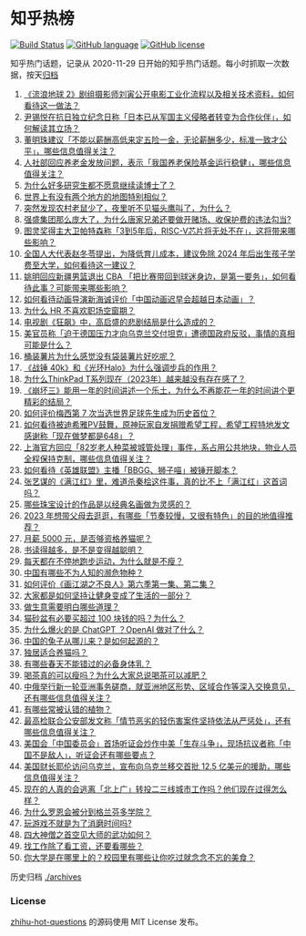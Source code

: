 # 知乎热榜
[![Build Status](https://github.com/ToWeLong/zhihu-hot-questions/workflows/CI/badge.svg)](https://github.com/ToWeLong/zhihu-hot-questions/actions)
[![GitHub language](https://img.shields.io/badge/language-golang-orange.svg)](https://golang.org/)
[![GitHub license](https://img.shields.io/github/license/ToWeLong/zhihu-hot-questions)](https://github.com/ToWeLong/zhihu-hot-questions/blob/main/LICENSE)

知乎热门话题，记录从 2020-11-29 日开始的知乎热门话题。每小时抓取一次数据，按天[归档](./archives)

<!-- BEGIN -->

1. [《流浪地球 2》剧组摄影师刘寅公开电影工业化流程以及相关技术资料，如何看待这一做法？](https://www.zhihu.com/question/587032038)
1. [尹锡悦在抗日独立纪念日称「日本已从军国主义侵略者转变为合作伙伴」，如何解读其立场？](https://www.zhihu.com/question/586923529)
1. [董明珠建议「不能以薪酬高低来定五险一金，无论薪酬多少，标准一致才公平」，哪些信息值得关注？](https://www.zhihu.com/question/587068629)
1. [人社部回应养老金发放问题，表示「我国养老保险基金运行稳健」，哪些信息值得关注？](https://www.zhihu.com/question/587086236)
1. [为什么好多研究生都不愿意继续读博士了？](https://www.zhihu.com/question/575717530)
1. [世界上有没有两个地方的地图特别相似？](https://www.zhihu.com/question/370622883)
1. [突然发现农村老鼠少了，夜里听不见猫头鹰叫了，为什么？](https://www.zhihu.com/question/565244381)
1. [强盛集团那么庞大了，为什么唐家兄弟还要做开赌场、收保护费的违法勾当?](https://www.zhihu.com/question/586670633)
1. [图灵奖得主大卫帕特森称「3到5年后，RISC-V芯片将无处不在」，这将带来哪些影响？](https://www.zhihu.com/question/587091909)
1. [全国人大代表赵冬苓提出，为降低育儿成本，建议免除 2024 年后出生孩子学费至大学，如何看待这一建议？](https://www.zhihu.com/question/587069874)
1. [姚明回应新疆男篮退出 CBA 「把比赛带回到球迷身边，是第一要务」，如何看待此事？可能带来哪些影响？](https://www.zhihu.com/question/586945687)
1. [如何看待动画导演新海诚评价「中国动画迟早会超越日本动画」？](https://www.zhihu.com/question/586547636)
1. [为什么 HR 不喜欢职场空窗期？](https://www.zhihu.com/question/484805276)
1. [电视剧《狂飙》中，高启盛的悲剧结局是什么造成的？](https://www.zhihu.com/question/585722885)
1. [美官员称「迫于德国压力才向乌克兰交付坦克」遭德国政府反驳，事情的真相可能是什么？](https://www.zhihu.com/question/586681783)
1. [桶装薯片为什么感觉没有袋装薯片好吃呢？](https://www.zhihu.com/question/34146931)
1. [《战锤 40k》和《光环Halo》为什么强调步兵的作用？](https://www.zhihu.com/question/577919070)
1. [为什么ThinkPad T系列现在（2023年）越来越没有存在感了？](https://www.zhihu.com/question/586925474)
1. [《崩坏三》能用一年的时间讲述一个乐土，为什么不再能花一年的时间讲个更精彩的结局？](https://www.zhihu.com/question/586195723)
1. [如何评价梅西第 7 次当选世界足球先生成为历史首位？](https://www.zhihu.com/question/586670146)
1. [如何看待被迪希雅PV鼓舞，原神玩家自发捐赠希望工程，希望工程特地发文感谢称「现在做梦都是648」？](https://www.zhihu.com/question/587018425)
1. [上海官方回应「82岁老人种菜被城管处理」事件，系占用公共地块，物业人员全程保持克制，哪些信息值得关注？](https://www.zhihu.com/question/586907131)
1. [如何看待《英雄联盟》主播「BBGG、狮子喵」被锤开脚本？](https://www.zhihu.com/question/586774109)
1. [张艺谋的《满江红》里，难道杀秦桧这件事，真的比不上「满江红」这首词吗？](https://www.zhihu.com/question/580048880)
1. [哪些珠宝设计的作品是以经典名画做为灵感的？](https://www.zhihu.com/question/52220343)
1. [2023 年想带父母去逛逛，有哪些「节奏较慢，又很有特色」的目的地值得推荐？](https://www.zhihu.com/question/581528296)
1. [月薪 5000 元，是否够资格养猫呢？](https://www.zhihu.com/question/585700666)
1. [书读得越多，是不是变得越聪明？](https://www.zhihu.com/question/586377225)
1. [每天都在不停地跑步运动，为什么就是不瘦？](https://www.zhihu.com/question/585917510)
1. [中国有哪些不为人知的濒危物种？](https://www.zhihu.com/question/363711872)
1. [如何评价《画江湖之不良人》第六季第一集、第二集？](https://www.zhihu.com/question/587069555)
1. [大家都是如何坚持让健身变成了生活的一部分？](https://www.zhihu.com/question/586293992)
1. [做生意需要明白哪些道理？](https://www.zhihu.com/question/507104337)
1. [猫砂盆有必要买超过 100 块钱的吗？为什么？](https://www.zhihu.com/question/584669841)
1. [为什么爆火的是 ChatGPT ？OpenAI 做对了什么？](https://www.zhihu.com/question/585105560)
1. [中国的兔子从哪儿来？是如何起源的？](https://www.zhihu.com/question/585535865)
1. [独居适合养猫吗？](https://www.zhihu.com/question/582514740)
1. [有哪些春天不能错过的必备身体乳？](https://www.zhihu.com/question/584674913)
1. [喝茶真的可以瘦吗？为什么大家总说喝茶可以减肥？](https://www.zhihu.com/question/585692256)
1. [中俄举行新一轮亚洲事务磋商，就亚洲地区形势、区域合作等深入交换意见，还有哪些信息值得关注？](https://www.zhihu.com/question/586676492)
1. [有哪些常被认错的植物？](https://www.zhihu.com/question/585363137)
1. [最高检联合公安部发文称「情节恶劣的轻伤害案件坚持依法从严惩处」，还有哪些信息值得关注？](https://www.zhihu.com/question/587084820)
1. [美国会「中国委员会」首场听证会炒作中美「生存斗争」，现场抗议者称「中国不是敌人」，听证会还有哪些要点？](https://www.zhihu.com/question/586922668)
1. [美国财长耶伦访问乌克兰，宣布向乌克兰移交首批 12.5 亿美元的援助，哪些信息值得关注？](https://www.zhihu.com/question/586659704)
1. [现在的人真的会逃离「北上广」转投二三线城市工作吗？他们现在过得怎么样？](https://www.zhihu.com/question/19592298)
1. [为什么罗恩会被分到格兰芬多学院？](https://www.zhihu.com/question/489643957)
1. [玩游戏不就是为了消磨时间吗?](https://www.zhihu.com/question/586750429)
1. [四大神僧之首空见大师的武功如何？](https://www.zhihu.com/question/501243906)
1. [找工作除了看工资，还要看哪些？](https://www.zhihu.com/question/578094172)
1. [你大学是在哪里上的？校园里有哪些让你吃过就念念不忘的美食？](https://www.zhihu.com/question/585715391)

<!-- END -->

历史归档 [./archives](./archives)


### License
[zhihu-hot-questions](https://github.com/towelong/zhihu-hot-questions) 的源码使用 MIT License 发布。